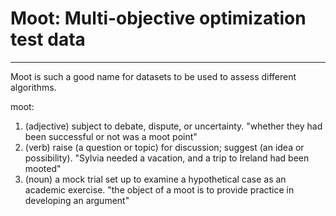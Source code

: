 # Moot: Multi-objective optimization test data
---
Moot is such a good name for datasets to be used to assess different algorithms.

moot:

1. (adjective) subject to debate, dispute, or uncertainty.
"whether they had been successful or not was a moot point"
2. (verb) raise (a question or topic) for discussion; suggest (an idea or possibility).
"Sylvia needed a vacation, and a trip to Ireland had been mooted"
3. (noun) a mock trial set up to examine a hypothetical case as an academic exercise.
"the object of a moot is to provide practice in developing an argument"
